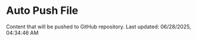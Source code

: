 # Auto Push File

Content that will be pushed to GitHub repository.
Last updated: 06/28/2025, 04:34:46 AM